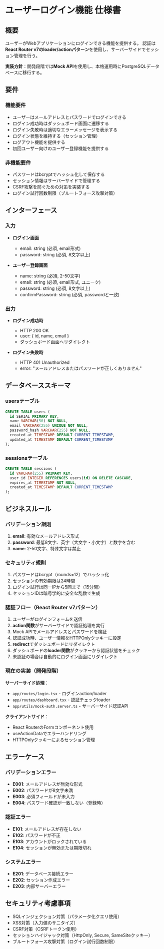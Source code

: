 # ユーザーログイン機能 仕様書

## 概要
ユーザーがWebアプリケーションにログインできる機能を提供する。
認証は**React Router v7のloader/actionパターン**を使用し、サーバーサイドでセッション管理を行う。

**実装方針**：開発段階では**Mock API**を使用し、本格運用時にPostgreSQLデータベースに移行する。

## 要件

### 機能要件
- ユーザーはメールアドレスとパスワードでログインできる
- ログイン成功時はダッシュボード画面に遷移する
- ログイン失敗時は適切なエラーメッセージを表示する
- ログイン状態を維持する（セッション管理）
- ログアウト機能を提供する
- 初回ユーザー向けのユーザー登録機能を提供する

### 非機能要件
- パスワードはbcryptでハッシュ化して保存する
- セッション情報はサーバーサイドで管理する
- CSRF攻撃を防ぐための対策を実装する
- ログイン試行回数制限（ブルートフォース攻撃対策）

## インターフェース

### 入力
- **ログイン画面**
  - email: string (必須, email形式)
  - password: string (必須, 8文字以上)

- **ユーザー登録画面**
  - name: string (必須, 2-50文字)
  - email: string (必須, email形式, ユニーク)
  - password: string (必須, 8文字以上)
  - confirmPassword: string (必須, passwordと一致)

### 出力
- **ログイン成功時**
  - HTTP 200 OK
  - user: { id, name, email }
  - ダッシュボード画面へリダイレクト

- **ログイン失敗時**
  - HTTP 401 Unauthorized
  - error: "メールアドレスまたはパスワードが正しくありません"

## データベーススキーマ

### usersテーブル
```sql
CREATE TABLE users (
  id SERIAL PRIMARY KEY,
  name VARCHAR(50) NOT NULL,
  email VARCHAR(255) UNIQUE NOT NULL,
  password_hash VARCHAR(255) NOT NULL,
  created_at TIMESTAMP DEFAULT CURRENT_TIMESTAMP,
  updated_at TIMESTAMP DEFAULT CURRENT_TIMESTAMP
);
```

### sessionsテーブル
```sql
CREATE TABLE sessions (
  id VARCHAR(255) PRIMARY KEY,
  user_id INTEGER REFERENCES users(id) ON DELETE CASCADE,
  expires_at TIMESTAMP NOT NULL,
  created_at TIMESTAMP DEFAULT CURRENT_TIMESTAMP
);
```

## ビジネスルール

### バリデーション規則
1. **email**: 有効なメールアドレス形式
2. **password**: 最低8文字、英字（大文字・小文字）と数字を含む
3. **name**: 2-50文字、特殊文字は禁止

### セキュリティ規則
1. パスワードはbcrypt（rounds=12）でハッシュ化
2. セッションの有効期限は24時間
3. ログイン試行は同一IPから5回まで（15分間）
4. セッションIDは暗号学的に安全な乱数で生成

### 認証フロー（React Router v7パターン）
1. ユーザーがログインフォームを送信
2. **action関数**がサーバーサイドで認証処理を実行
3. Mock APIでメールアドレスとパスワードを検証
4. 認証成功時、ユーザー情報をHTTPOnlyクッキーに設定
5. **redirect**でダッシュボードにリダイレクト
6. ダッシュボードの**loader関数**がクッキーから認証状態をチェック
7. 未認証の場合は自動的にログイン画面にリダイレクト

### 現在の実装（開発段階）
**サーバーサイド処理**：
- `app/routes/login.tsx` - ログインaction/loader
- `app/routes/dashboard.tsx` - 認証チェックloader
- `app/utils/mock-auth.server.ts` - サーバーサイド認証API

**クライアントサイド**：
- React RouterのFormコンポーネント使用
- useActionDataでエラーハンドリング
- HTTPOnlyクッキーによるセッション管理

## エラーケース

### バリデーションエラー
- **E001**: メールアドレスが無効な形式
- **E002**: パスワードが8文字未満
- **E003**: 必須フィールドが未入力
- **E004**: パスワード確認が一致しない（登録時）

### 認証エラー
- **E101**: メールアドレスが存在しない
- **E102**: パスワードが不正
- **E103**: アカウントがロックされている
- **E104**: セッションが無効または期限切れ

### システムエラー
- **E201**: データベース接続エラー
- **E202**: セッション作成エラー
- **E203**: 内部サーバーエラー

## セキュリティ考慮事項
- SQLインジェクション対策（パラメータ化クエリ使用）
- XSS対策（入力値のサニタイズ）
- CSRF対策（CSRFトークン使用）
- セッションハイジャック対策（HttpOnly, Secure, SameSiteクッキー）
- ブルートフォース攻撃対策（ログイン試行回数制限）